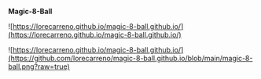 **Magic-8-Ball**

![https://lorecarreno.github.io/magic-8-ball.github.io/](https://lorecarreno.github.io/magic-8-ball.github.io/)

![https://lorecarreno.github.io/magic-8-ball.github.io/](https://github.com/lorecarreno/magic-8-ball.github.io/blob/main/magic-8-ball.png?raw=true)

